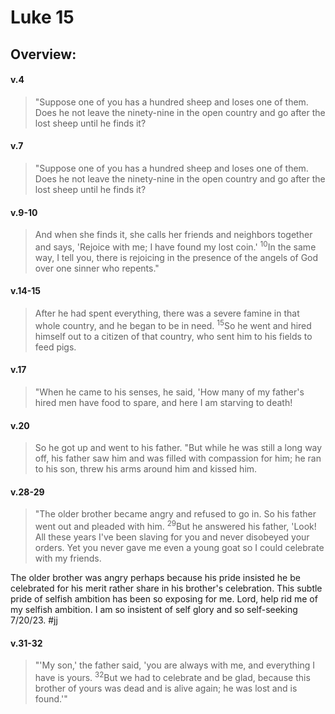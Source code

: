 # Luke 15

## Overview:


#### v.4
>"Suppose one of you has a hundred sheep and loses one of them. Does he not leave the ninety-nine in the open country and go after the lost sheep until he finds it?

#### v.7
>"Suppose one of you has a hundred sheep and loses one of them. Does he not leave the ninety-nine in the open country and go after the lost sheep until he finds it?

#### v.9-10
>And when she finds it, she calls her friends and neighbors together and says, 'Rejoice with me; I have found my lost coin.' <sup>10</sup>In the same way, I tell you, there is rejoicing in the presence of the angels of God over one sinner who repents."

#### v.14-15
>After he had spent everything, there was a severe famine in that whole country, and he began to be in need. <sup>15</sup>So he went and hired himself out to a citizen of that country, who sent him to his fields to feed pigs.

#### v.17
>"When he came to his senses, he said, 'How many of my father's hired men have food to spare, and here I am starving to death!

#### v.20
>So he got up and went to his father. "But while he was still a long way off, his father saw him and was filled with compassion for him; he ran to his son, threw his arms around him and kissed him.

#### v.28-29
>"The older brother became angry and refused to go in. So his father went out and pleaded with him. <sup>29</sup>But he answered his father, 'Look! All these years I've been slaving for you and never disobeyed your orders. Yet you never gave me even a young goat so I could celebrate with my friends.

The older brother was angry perhaps because his pride insisted he be celebrated for his merit rather share in his brother's celebration. This subtle pride of selfish ambition has been so exposing for me. Lord, help rid me of my selfish ambition. I am so insistent of self glory and so self-seeking 7/20/23. 
#jj 

#### v.31-32
>"'My son,' the father said, 'you are always with me, and everything I have is yours. <sup>32</sup>But we had to celebrate and be glad, because this brother of yours was dead and is alive again; he was lost and is found.'"

